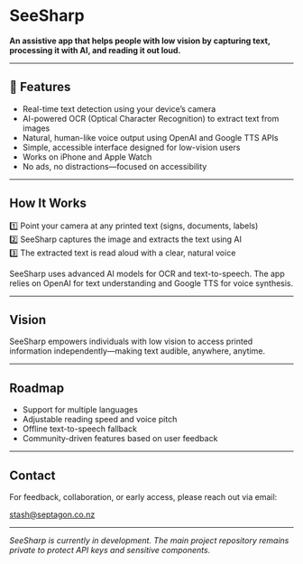 # SeeSharp

**An assistive app that helps people with low vision by capturing text, processing it with AI, and reading it out loud.**

---

## 🚀 Features

- Real-time text detection using your device’s camera
- AI-powered OCR (Optical Character Recognition) to extract text from images
- Natural, human-like voice output using OpenAI and Google TTS APIs
- Simple, accessible interface designed for low-vision users
- Works on iPhone and Apple Watch
- No ads, no distractions—focused on accessibility

---

## How It Works

1️⃣ Point your camera at any printed text (signs, documents, labels)  
2️⃣ SeeSharp captures the image and extracts the text using AI  
3️⃣ The extracted text is read aloud with a clear, natural voice  

SeeSharp uses advanced AI models for OCR and text-to-speech. The app relies on OpenAI for text understanding and Google TTS for voice synthesis.

---

## Vision

SeeSharp empowers individuals with low vision to access printed information independently—making text audible, anywhere, anytime.

---

## Roadmap

- Support for multiple languages
- Adjustable reading speed and voice pitch
- Offline text-to-speech fallback
- Community-driven features based on user feedback

---

## Contact

For feedback, collaboration, or early access, please reach out via email:

stash@septagon.co.nz

---

*SeeSharp is currently in development. The main project repository remains private to protect API keys and sensitive components.*

